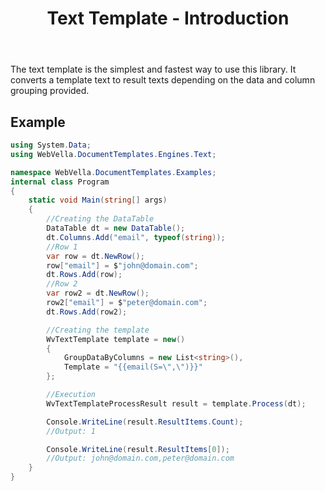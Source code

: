 ﻿---
order: 1
title: Text Template - Introduction
menu: Introduction
toc: false
---
The text template is the simplest and fastest way to use this library. It converts a template text to result texts depending on the data and column grouping provided.

## Example
```csharp
using System.Data;
using WebVella.DocumentTemplates.Engines.Text;

namespace WebVella.DocumentTemplates.Examples;
internal class Program
{
	static void Main(string[] args)
	{
		//Creating the DataTable
		DataTable dt = new DataTable();
		dt.Columns.Add("email", typeof(string));
		//Row 1
		var row = dt.NewRow();
		row["email"] = $"john@domain.com";
		dt.Rows.Add(row);
		//Row 2
		var row2 = dt.NewRow();
		row2["email"] = $"peter@domain.com";
		dt.Rows.Add(row2);

		//Creating the template
		WvTextTemplate template = new()
		{
			GroupDataByColumns = new List<string>(),
			Template = "{{email(S=\",\")}}"
		};

		//Execution
		WvTextTemplateProcessResult result = template.Process(dt);

		Console.WriteLine(result.ResultItems.Count);
		//Output: 1

		Console.WriteLine(result.ResultItems[0]);
		//Output: john@domain.com,peter@domain.com
	}
}
```